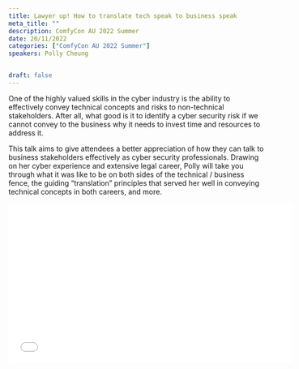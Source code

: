 ```yaml
---
title: Lawyer up! How to translate tech speak to business speak
meta_title: ""
description: ComfyCon AU 2022 Summer
date: 20/11/2022
categories: ["ComfyCon AU 2022 Summer"]
speakers: Polly Cheung


draft: false
---
```

One of the highly valued skills in the cyber industry is the ability to effectively convey technical concepts and risks to non-technical stakeholders. After all, what good is it to identify a cyber security risk if we cannot convey to the business why it needs to invest time and resources to address it.

This talk aims to give attendees a better appreciation of how they can talk to business stakeholders effectively as cyber security professionals. Drawing on her cyber experience and extensive legal career, Polly will take you through what it was like to be on both sides of the technical / business fence, the guiding “translation” principles that served her well in conveying technical concepts in both careers, and more.

<iframe width="560" height="315" src="None" title="YouTube video player" frameborder="0" allow="accelerometer; autoplay; clipboard-write; encrypted-media; gyroscope; picture-in-picture; web-share" allowfullscreen></iframe>